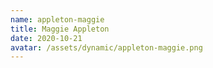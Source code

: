 ```yaml
---
name: appleton-maggie
title: Maggie Appleton
date: 2020-10-21
avatar: /assets/dynamic/appleton-maggie.png
---
```

